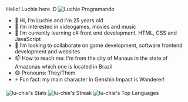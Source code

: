 Hello! Luchie here :D
<img src="https://media1.tenor.com/m/AlUkiGkR2j8AAAAC/new-game-ahagon-umiko-programming.gif" alt="Luchie Programando">
- 👋 Hi, I’m Luchie and I'm 25 years old
- 👀 I’m interested in videogames, movies and music
- 🌱 I’m currently learning c# front end development, HTML, CSS and JavaScript
- 💞️ I’m looking to collaborate on game development, software frontend development and websites
- 📫 How to reach me: I'm from the city of Manaus in the state of Amazonas which one is located in Brazil
- 😄 Pronouns: They/Them
- ⚡ Fun fact: my main character in Genshin Impact is Wanderer!

![lu-chie's Stats](https://github-readme-stats.vercel.app/api?username=lu-chie&theme=graywhite&show_icons=true&hide_border=true&count_private=false)
![lu-chie's Streak](https://github-readme-streak-stats.herokuapp.com/?user=lu-chie&theme=graywhite&hide_border=true)
![lu-chie's Top Languages](https://github-readme-stats.vercel.app/api/top-langs/?username=lu-chie&theme=graywhite&show_icons=true&hide_border=true&layout=compact)

<!---
luc-bs/luc-bs is a ✨ special ✨ repository because its `README.md` (this file) appears on your GitHub profile.
You can click the Preview link to take a look at your changes.
--->
